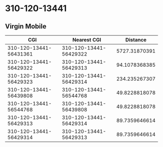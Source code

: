 # 310-120-13441
## Virgin Mobile


| CGI | Nearest CGI | Distance |
|-----|-------------|----------|
| 310-120-13441-56431361 | 310-120-13441-56429322 | 5727.31870391 |
| 310-120-13441-56429322 | 310-120-13441-56429313 | 94.1078368385 |
| 310-120-13441-56429323 | 310-120-13441-56429314 | 234.235267307 |
| 310-120-13441-56439808 | 310-120-13441-56544768 | 49.8228818078 |
| 310-120-13441-56544768 | 310-120-13441-56439808 | 49.8228818078 |
| 310-120-13441-56429313 | 310-120-13441-56429314 | 89.7359646614 |
| 310-120-13441-56429314 | 310-120-13441-56429313 | 89.7359646614 |
